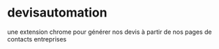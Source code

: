 # devisautomation
une extension chrome pour générer nos devis à partir de nos pages de contacts entreprises
